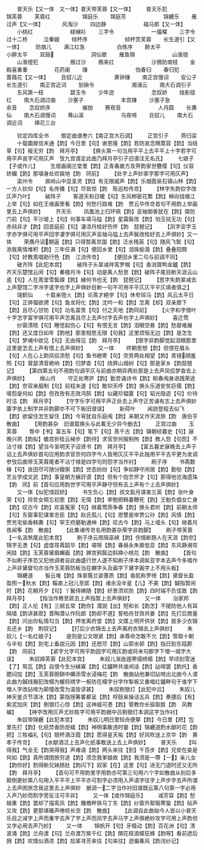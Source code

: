 <!-- { "loadSidebar": true } -->
　　普天乐【又一体　又一体】普天带芙蓉【又一体】
　　普天乐犯　　　　　锦芙蓉
　　芙蓉红　　　　　　锦庭乐
　　锦庭芳　　　　　　　锦纒乐
　　雁过声【又一体】　　　　风淘沙
　　四边静　　　　　　　福马郎【又一体】
　　小桃红　　　　　　　緑襕衫
　　三字令　　　　　　　一撮櫂
　　三字令过十二桥　　　泣秦娥
　　倾杯序　　　　　　　倾杯赏芙蓉
　　长生道引【又一体】　　　防旗儿
　　满江红急　　　　　　白练序
　　醉太平　　　　　　　小醉太平
　　双谿　　　　　　　洞仙歌
　　雁鱼锦　　　　　　　山渔镫
　　山渔镫犯　　　　　　鴈过沙
　　鴈来红　　　　　　　沙鴈防南枝
　　金殿喜重重　　　　　花药阑
　　赚　　　　　　　　　怕春归
　　春归犯　　　　　　　蔷薇花【又一体】
　　丑奴儿近　　　　　　黄钟赚
　　南正宫慢词
　　安公子　　　　　　　长生道引
　　南正宫近词
　　划锹令　　　　　　　湘浦云
　　南大石调引子
　　东风第一枝　　　　　碧玉令
　　少年逰　　　　　　　念奴娇
　　烛影揺红
　　南大石调过曲
　　沙塞子　　　　　　　本宫赚
　　沙塞子急　　　　　　余音
　　念奴娇序　　　　　　摧拍
　　赛观音　　　　　　　人月圆
　　长夀仙
　　南大石调慢词
　　蓦山溪　　　　　　　乌夜啼
　　丑奴儿
　　南大石调近词
　　挿花三台











　　钦定四库全书
　　御定曲谱巻六【南正宫大石调】
　　正宫引子
　　燕归梁
　　十载圜扉信未通【韵】今日里【句】谢恩隆【韵】若防哀念赐寛容【韵】当结草【句】报无穷【韵　拜月亭】
　　【换头第一句当用平平上去平平上十字若字可用平声哀字可用仄声　攷九宫谱定此曲乃拜月亭引子旧谱注无名氏】
　　七娘子【子或作儿】
　　生居画阁兰堂里【韵】正青春嵗方及笄韵家世簪缨【句】仪容娇媚【韵】那堪身处欢娱地【韵　同前】
　　【处字上声妙家字那字可用仄声】
　　梁州令
　　庾岭山中显圣灵【韵】有无限威声【韵】乐烟霞泉石镇山林【韵】一方人钦仰【句】名传播【句】尽皆惊【韵　陈巡检传竒】
　　【林字失韵钦字改仄声乃叶】
　　破阵子
　　客道天和日暖【句】东风栁密花繁【韵】棹向钱塘江上举【句】如在王维画里看【韵】何愁行路难【韵　贾云华传竒首句不用韵上举画里去上声俱妙】
　　齐天乐
　　凤凰池上归环佩【韵】衮袖御香犹在【韵】棨防门前【句】平沙堤上【句】何事车填马隘【韵】星霜鬓改【韵】怕玉铉无功【句】赤舄非才【韵】回首庭前【句】凄凉丹桂好伤怀【韵　琵琶记】
　　【凤字衮字玉字赤字俱可用平声回字凄字俱可用仄声衮袖马隘上去声鬓改桂好去上声俱妙】又一体
　　荣膺丹诏期逼【韵】只得暂离京国【韵】泛水残英【句】随风飞絮【句】添我离情堆积【韵】三年任满【句】便回乡里【句】泪珠偷滴【韵】叠叠阳闗【句】好教髙唱助行色【韵　江流传竒】
　　【便回乡里二句与前调不同】
　　破齐阵【此犯本宫】
　　破阵子头翠减祥鸾罗幌【句】香消寳鸭金鑪【韵】齐天乐楚馆云闲【句】秦楼月冷【句】动是离人愁思【韵】破阵子尾目断天涯云山逺【句】人在髙堂雪鬓疎【韵】縁何书也无【韵　琵琶记】
　　【思字失韵翠减去上声楚馆二字冷字逺字也字上声俱妙目断一句不可用平平仄仄平平仄填者慎之】
　　瑞鹤仙
　　十载亲镫火【韵】论髙才絶学【句】休夸班马【韵】风云太平日【句】正骅骝欲骋【句】鱼龙将化【韵】沈吟一和【韵】怎离【却】双亲膝下【韵】且尽心甘防【句】功名富贵【句】付之天地【韵同前】
　　【火字和字借叶十字怎字富字俱可用平声怎离且尽上去声付字去声也字上声俱妙】
　　喜迁莺
　　纱窗清晓【句】睡觉起伤心【句】有恨无言【韵】泪眼空悬【韵】愁睂难展【韵】还又度日如年【韵他】那里相思无限【句我】这里烦恼无边【韵】是怎生【句】梦魂中欲见【句】无由得见【韵　拜月亭】
　　【限字非韵脚觉起泪眼那里这里是怎去上声有恨上去声俱妙】
　　又一体
　　终朝思想【韵】但恨在眉头【句】人在心上韵凤侣添愁【句】鱼书絶寄【句】空劳两处相望【韵】青镜顔羞照【句】寳瑟清音絶响【韵】归梦杳【句】绕屛山烟树【句】那是家乡【韵琵琶记】
　　【第四第五句不用韵句调平仄与前曲亦稍异两处那是上去声凤侣梦杳去上声俱妙】
　　缑山月
　　守正处寒庐【韵】勤苦诵诗书【韵】盼春闱身进践荣途【韵】奈双亲服制【句】前程未遂【句】敢仰天呼【韵】换头乐道安贫巨儒【韵】嗟怨是何如【韵】但孜孜有志效鸿鹄【韵】似藏珍韫匵【句】韬光隐迹【句】价待时沽【韵　拜月亭】
　　【守字乐字可用平声正处去上声守正苦诵有志上去声俱妙　匵字依上制字并非韵脚亦不可下板旧谱误】
　　新荷叶
　　闻説登程去似飞【韵】欲留住怎生留住【韵】今宵犹自乐庭闱【韵】来朝又作天涯旅【韵　唐伯亨散曲】
　　【用韵甚杂　旧谱载换头与此畧无少异今删去】
　　正宫过曲
　　玉芙蓉
　　胷中【书】富五车【句】笔下【句】髙千古【韵】镇朝经暮史【句】寐晚兴夙【韵拟】蟾宫折桂云梯步【韵待】求官奈何服制拘【韵】教人怨【句怨】不沾寸禄【韵】望当今圣明天子诏贤书【韵　拜月亭】
　　【富五暮史寐晚去上声子诏上去声俱妙首句应用韵求官奈何四字今人皆用仄仄平平此独用平平去平更为发调　参攷后曲带玉芙蓉尾者不沾寸禄是四字句则怨字当作衬】
　　刷子序
　　书斋数椽【句】良田尽可随分饘粥【韵】世态纷纷【句】争如静守闲居【韵】勤劬【韵】艺业学成文武【韵】事皇朝方展訏谟【韵】但有个抱艺怀才【句】那得他沧海遗珠【韵　同】前【首句应用韵世字可用平声静守但有去上声有个上去声俱妙】
　　又一体【似犯惜奴娇】
　　书生负心【韵】叔文翫月谋害兰英【韵】张叶身荣【句】将贫女顿忘初恩【韵】无情【韵】李勉把韩妻鞭死【韵】王魁负倡女亡身【韵】叹古今【韵】欢喜寃家【句】继着莺燕争春【韵】换头君听【韵】前朝太师【句】东窗事犯谋害忠臣【韵】赵氏孤儿【句】恩讐是岸贾公孙【韵】风情【韵】贾充宅偷香韩夀【句】寜王府磨勒通神【韵】叹古今【韵】马上墙头【句】继着月夜闻筝【韵　散曲】
　　【此集诸传竒名用韵甚杂荣字非韵脚】
　　刷子带芙蓉【一名汲煞尾此犯本宫】
　　刷子序云雨阻巫峡【韵】伤情断肠人在天涯【韵奈】锦字无慿【句】虚度荏苒韶华【韵】嗟呀【韵】春昼永朱扉低亚【韵】东风静湘帘闲挂【韵】玉芙蓉黛眉嬾画【韵】亸宫鸦鬓边斜揷小桃花【韵　散曲】
　　【首句不似刷子序恐又犯他调者自此曲盛行世人遂不知刷子序本调矣亚字本去声今多唱作上声非黛睂句亦当作玉芙蓉防板当在嬾字头及画字下黛字画字上不用头板】
　　锦纒道
　　髻云堆【韵】珠翠簇兰姿蕙质【韵】香肌称罗绮【韵】黛睂长盈盈照一秋水【韵】鞵直上冠儿至厎【韵】诸余没半星【儿】不美【韵】鍼指暂闲时【韵】花朝月夕【句】丫鬟侍婢随【韵】好景须欢防【韵】四时端不负佳致【韵　拜月亭】
　　【指当作黹至厎去上声指暂上去声俱妙】
　　又一体
　　治家邦【韵】正人伦【有】三纲五常【韵你】潜説【出】短和长【韵怎】不隄防他人有耳隔墙【韵讲甚麽】晋陶潜认作阮郎【韵却不道】誓柏舟甘效共姜【韵】先打后商量【韵】问出你私情勾当【韵】押发离府堂【韵】文牒上明开供状【韵】抵多少衣锦去还乡【韵　荆钗记】
　　【打后少衣锦去上去声离府衣锦去上声俱妙】
　　朱奴儿【一名红娘子】
　　是则是公文限紧【韵】承尊命怎敢不允【韵】管取十朝与半旬【韵】到宅上备説元因【韵】还厯尽【韵】山郭水邨【韵】指日到东瓯郡【韵　同前】
　　【紧字允字可用平韵因字可用仄韵或将末句郡字下増一城字大误】
　　朱奴揷芙蓉【此犯本宫】
　　朱奴儿渐迤逦寒侵绣榻【韵】早顷刻雪迷【了】鸳瓦【韵】自恨今生分縁寡【韵】红鑪畔共谁闲话【韵】詀啼罢【韵托】香腮闷加【韵】玉芙蓉胆缾中嬾添雪水浸梅花【韵　散曲詀他兼切詀啼出北曲今人谓此曲为鍼线箱犯改榻为幄将绣字一板防在榻字分字作掣板又重唱红鑪畔句于谁字下増人字改詀啼为颠嚏改雪为温皆谬甚】
　　朱奴剔银灯【此犯中吕】
　　朱奴儿神天鉴贞节凛冰【韵】蒙指授筹畧都呈【韵】桴鼓亲操诘五兵【韵】奏捷后【有】紫泥加庆【韵】剔银灯心惊【韵】这神威可慿【韵】管教你长驱取胜【韵　风教编】
　　【神字改用仄声尤妙胜字可用平韵据中吕剔银灯本调这字当作衬】
　　朱奴带锦纒【此犯本宫】
　　朱奴儿明日里轻舟便拏【韵】今日里【把】包里先打【韵】化纸焚香防炬蜡【韵】神明事敢违时霎【韵】锦纒道酌水献时花【韵把】三牲福礼【句】银杯酒泛霞【韵】愿得皇天祐【韵】好风吹送上京华【韵　黄孝子传竒】
　　【水献酒泛上去声化纸事敢送上去上声俱妙】
　　普天乐
　　【叫得我】气全无【韵哭得我】声难语【韵】两头来往【到】千百步【韵】兄安在妾是何如【韵】真所谓困旅穷途【韵】须念我爹娘故【韵】我须是一蔕【一】亲儿女【韵你好】割得断兄妹肠肚【韵闪下】奴家【在】这里【句】进无门退时还又无所【韵　拜月亭】
　　【首句可不用韵里字用韵亦可第三句用六个字如散曲从别后多颠倒更妙第八句用入平平平上平平亦可割字必须用入声语字往字上声步字去声所谓上去声困旅念我这里去上声俱妙　据调一二字当作衬旧谱既云第八句第一字必用入声乃妙而割字旁反注可平非】
　　又一体【或作锦庭乐】
　　减芳容【韵】愁越重【韵】罢却了描鸾凤【韵】雕檐畔铁马丁东【韵】纱窗外絮聒寒蛩【韵】砧声又攻【韵】更那堪雁声嘹呖长空【韵　散曲】
　　【此调自此曲始今人皆以小普天乐目之减字上声而重字去声了字上声而凤字去声马字上声俱絶妙攻字可用上声韵但又字必用去声乃妙】
　　又一体
　　锦帆开【句】牙樯动【韵】百花洲【句】清波涌【韵】兰舟渡【句】兰舟渡万紫千红【韵】閙花枝浪蝶狂蜂【韵呀】看前遮后拥【韵】欢情似酒浓【韵】拾翠寻芳来往【句来往】逰徧春风【韵浣纱记】
